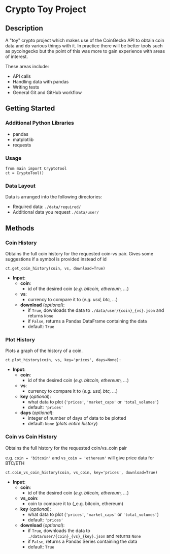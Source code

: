 # Crypto Toy Project

## Description

A "toy" crypto project which makes use of the CoinGecko API to obtain coin data and do various things with it. In practice there will be better tools such as pycoingecko but the point of this was more to gain experience with areas of interest.

These areas include:  
* API calls  
* Handling data with pandas  
* Writing tests  
* General Git and GitHub workflow  

## Getting Started

### Additional Python Libraries

* pandas
* matplotlib
* requests


### Usage


```
from main import CryptoTool
ct = CryptoTool()
```

### Data Layout
Data is arranged into the following directories:
* Required data: `./data/required/`
* Additional data you request `./data/user/`


## Methods
### Coin History
Obtains the full coin history for the requested coin-vs pair. Gives some suggestions if a symbol is provided instead of id
```
ct.get_coin_history(coin, vs, download=True)
```

- **Input**: 
  - **coin**: 
    - id of the desired coin (_e.g. bitcoin, ethereum, ..._)
  - **vs**: 
    - currency to compare it to (_e.g. usd, btc, ..._)
  - **download** (_optional_):     
    - if `True`, downloads the data to `./data/user/{coin}_{vs}.json` and returns `None`
    - if `False`, returns a Pandas DataFrame containing the data
    - default: `True`

  
### Plot History
Plots a graph of the history of a coin. 
```
ct.plot_history(coin, vs, key='prices', days=None):
```

- **Input**: 
  - **coin**: 
    - id of the desired coin (_e.g. bitcoin, ethereum, ..._)
  - **vs**: 
    - currency to compare it to (_e.g. usd, btc, ..._)
  - **key** (_optional_):     
    - what data to plot (`'prices'`, `'market_caps'` or `'total_volumes'`)
    - default: `'prices'`
  - **days** (_optional_):
    - integer of number of days of data to be plotted
    - default: `None` (_plots entire history_)


### Coin vs Coin History
Obtains the full history for the requested coin/vs_coin pair

e.g. `coin = 'bitcoin'` and `vs_coin = 'ethereum'` will give price data for BTC/ETH 
```
ct.coin_vs_coin_history(coin, vs_coin, key='prices', download=True)
```

- **Input**: 
  - **coin**: 
    - id of the desired coin (_e.g. bitcoin, ethereum, ..._)
  - **vs_coin**: 
    - coin to compare it to (_e.g. bitcoin, ethereum)
  - **key** (_optional_):     
    - what data to plot (`'prices'`, `'market_caps'` or `'total_volumes'`)
    - default: `'prices'`
  - **download** (_optional_):     
    - if `True`, downloads the data to `./data/user/{coin}_{vs}_{key}.json` and returns `None`
    - if `False`, returns a Pandas Series containing the data
    - default: `True`
   




